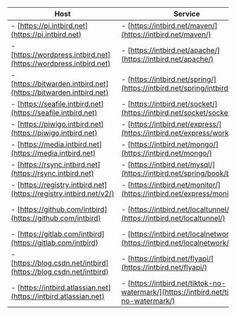 | Host                                                              | Service                                                                                | Panel                                                                    |
| -------                                                           | -------                                                                                | -------                                                                  |
|- [https://pi.intbird.net](https://pi.intbird.net)                 |- [https://intbird.net/maven/](https://intbird.net/maven/)                              |- [https://intbird.net/webmin/](https://intbird.net/webmin/)              |
|- [https://wordpress.intbird.net](https://wordpress.intbird.net)   |- [https://intbird.net/apache/](https://intbird.net/apache/)                            |- [https://intbird.net/portainer/](https://intbird.net/portainer/)        |
|- [https://bitwarden.intbird.net](https://bitwarden.intbird.net)   |- [https://intbird.net/spring/](https://intbird.net/spring/intbird/)                    |- [https://intbird.net/myadmin/](https://intbird.net/myadmin/)            |
|- [https://seafile.intbird.net](https://seafile.intbird.net)       |- [https://intbird.net/socket/](https://intbird.net/socket/socket.io/)                  |- [https://intbird.net/nexus/](https://intbird.net/nexus/)                |
|- [https://piwigo.intbird.net](https://piwigo.intbird.net)         |- [https://intbird.net/express/](https://intbird.net/express/workbench)                 |- [https://intbird.net/jenkins/](https://intbird.net/jenkins/)            |
|- [https://media.intbird.net](https://media.intbird.net)           |- [https://intbird.net/mongo/](https://intbird.net/mongo/)                              |- [https://intbird.net/deluge/](https://intbird.net/deluge/)              |
|- [https://rsync.intbird.net](https://rsync.intbird.net)           |- [https://intbird.net/mysql/](https://intbird.net/spring/book/books)                   |- [https://intbird.net/nextcloud/](https://intbird.net/nextcloud/)        |
|- [https://registry.intbird.net](https://registry.intbird.net/v2/) |- [https://intbird.net/monitor/](https://intbird.net/express/monitor)                   |- [https://intbird.net/kubernetes/](https://intbird.net/kubernetes/)      |
|- [https://github.com/intbird](https://github.com/intbird)         |- [https://intbird.net/localtunnel/](https://intbird.net/localtunnel/)                  |- [https://intbird.net/elasticsearch/](https://intbird.net/elasticsearch/)|
|- [https://gitlab.com/intbird](https://gitlab.com/intbird)         |- [https://intbird.net/localnetwork/](https://intbird.net/localnetwork/)                |- [https://intbird.net/kibana/](https://intbird.net/kibana/)              |
|- [https://blog.csdn.net/intbird](https://blog.csdn.net/intbird)   |- [https://intbird.net/flyapi/](https://intbird.net/flyapi/)                            |- email: [intbird@intbird.net](mailto:intbird@intbird.net)                | 
|- [https://intbird.atlassian.net](https://intbird.atlassian.net)   |- [https://intbird.net/tiktok-no-watermark/](https://intbird.net/tiktok-no-watermark/)  |- telegram: [https://t.me/intbird](https://t.me/intbird)                  | 
